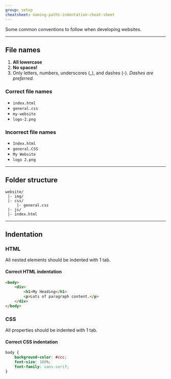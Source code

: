 ```yaml
---
group: setup
cheatsheet: naming-paths-indentation-cheat-sheet
---
```


Some common conventions to follow when developing websites.

---

## File names

1. **All lowercase**
2. **No spaces!**
3. Only letters, numbers, underscores (_), and dashes (-).
	*Dashes are preferred.*

### Correct file names

- `index.html`
- `general.css`
- `my-website`
- `logo-2.png`

### Incorrect file names

- `Index.html`
- `general.CSS`
- `My Website`
- `logo 2.png`

---

## Folder structure

```
website/
 |- img/
 |- css/
     |- general.css
 |- js/
 |- index.html
```

---

## Indentation

### HTML

All nested elements should be indented with 1 tab.

#### Correct HTML indentation

```html
<body>
	<div>
		<h1>My Heading</h1>
		<p>Lots of paragraph content.</p>
	</div>
</body>
```

### CSS

All properties should be indented with 1 tab.

#### Correct CSS indentation

```css
body {
	background-color: #ccc;
	font-size: 100%;
	font-family: sans-serif;
}
```
